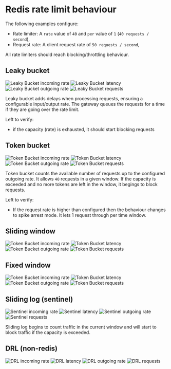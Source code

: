 # Redis rate limit behaviour

The following examples configure:

- Rate limiter: A `rate` value of `40` and `per` value of `1` (`40 requests / second`),
- Request rate: A client request rate of `50 requests / second`,

All rate limiters should reach blocking/throttling behaviour.

## Leaky bucket

![Leaky Bucket incoming rate](./leaky-bucket-rate-in.png)
![Leaky Bucket latency](./leaky-bucket-latency.png)
![Leaky Bucket outgoing rate](./leaky-bucket-rate-out.png)
![Leaky Bucket requests](./leaky-bucket-requests.png)

Leaky bucket adds delays when processing requests, ensuring a
configurable input/output rate. The gateway queues the requests for a
time if they are going over the rate limit.

Left to verify:

- if the capacity (rate) is exhausted, it should start blocking requests

## Token bucket

![Token Bucket incoming rate](./token-bucket-rate-in.png)
![Token Bucket latency](./token-bucket-latency.png)
![Token Bucket outgoing rate](./token-bucket-rate-out.png)
![Token Bucket requests](./token-bucket-requests.png)

Token bucket counts the available number of requests up to the configured
outgoing rate. It allows `40` requests in a given window. If the capacity
is exceeded and no more tokens are left in the window, it begings to block
requests.

Left to verify:

- If the request rate is higher than configured then the behaviour changes
to spike arrest mode. It lets 1 request through per time window.

## Sliding window

![Token Bucket incoming rate](./sliding-window-rate-in.png)
![Token Bucket latency](./sliding-window-latency.png)
![Token Bucket outgoing rate](./sliding-window-rate-out.png)
![Token Bucket requests](./sliding-window-requests.png)

## Fixed window

![Token Bucket incoming rate](./fixed-window-rate-in.png)
![Token Bucket latency](./fixed-window-latency.png)
![Token Bucket outgoing rate](./fixed-window-rate-out.png)
![Token Bucket requests](./fixed-window-requests.png)

## Sliding log (sentinel)

![Sentinel incoming rate](./sentinel-rate-in.png)
![Sentinel latency](./sentinel-latency.png)
![Sentinel outgoing rate](./sentinel-rate-out.png)
![Sentinel requests](./sentinel-requests.png)

Sliding log begins to count traffic in the current window and will start
to block traffic if the capacity is exceeded.

## DRL (non-redis)

![DRL incoming rate](./drl-rate-in.png)
![DRL latency](./drl-latency.png)
![DRL outgoing rate](./drl-rate-out.png)
![DRL requests](./drl-requests.png)
